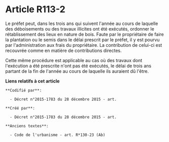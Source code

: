 # Article R113-2

Le préfet peut, dans les trois ans qui suivent l'année au cours de laquelle des déboisements ou des travaux illicites ont été
exécutés, ordonner le rétablissement des lieux en nature de bois. Faute par le propriétaire de faire la plantation ou le
semis dans le délai prescrit par le préfet, il y est pourvu par l'administration aux frais du propriétaire. La contribution
de celui-ci est recouvrée comme en matière de contributions directes.

Cette même procédure est applicable au cas où des travaux dont l'exécution a été prescrite n'ont pas été exécutés, le délai
de trois ans partant de la fin de l'année au cours de laquelle ils auraient dû l'être.

**Liens relatifs à cet article**

	**Codifié par**:

	  - Décret n°2015-1783 du 28 décembre 2015 - art.

	**Créé par**:

	  - Décret n°2015-1783 du 28 décembre 2015 - art.

	**Anciens textes**:

	  - Code de l'urbanisme - art. R*130-23 (Ab)

